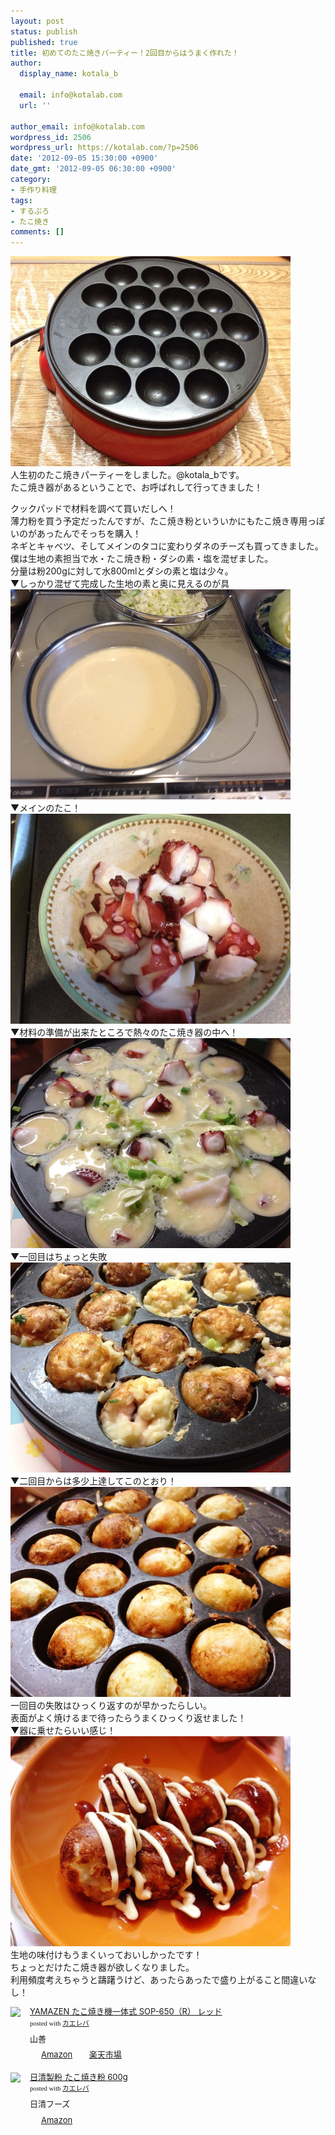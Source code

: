 ```yaml
---
layout: post
status: publish
published: true
title: 初めてのたこ焼きパーティー！2回目からはうまく作れた！
author:
  display_name: kotala_b

  email: info@kotalab.com
  url: ''

author_email: info@kotalab.com
wordpress_id: 2506
wordpress_url: https://kotalab.com/?p=2506
date: '2012-09-05 15:30:00 +0900'
date_gmt: '2012-09-05 06:30:00 +0900'
category:
- 手作り料理
tags:
- するぷろ
- たこ焼き
comments: []
---
```

<p><img alt="" src="/wp-content/uploads/slooProImg_20120905011955.jpg" width="448" height="336" /><br />
人生初のたこ焼きパーティーをしました。@kotala_bです。<br />
たこ焼き器があるということで、お呼ばれして行ってきました！<br />
</p>
<!--more-->
<p>クックパッドで材料を調べて買いだしへ！<br />
薄力粉を買う予定だったんですが、たこ焼き粉といういかにもたこ焼き専用っぽいのがあったんでそっちを購入！<br />
ネギとキャベツ、そしてメインのタコに変わりダネのチーズも買ってきました。<br />
僕は生地の素担当で水・たこ焼き粉・ダシの素・塩を混ぜました。<br />
分量は粉200gに対して水800mlとダシの素と塩は少々。<br />
▼しっかり混ぜて完成した生地の素と奥に見えるのが具<br />
<img alt="" src="/wp-content/uploads/slooProImg_20120905012002.jpg" width="448" height="336" /><br />
▼メインのたこ！<br />
<img alt="" src="/wp-content/uploads/slooProImg_20120905011959.jpg" width="448" height="336" /><br />
▼材料の準備が出来たところで熱々のたこ焼き器の中へ！<br />
<img alt="" src="/wp-content/uploads/slooProImg_20120905011952.jpg" width="448" height="336" /><br />
▼一回目はちょっと失敗<br />
<img alt="" src="/wp-content/uploads/slooProImg_20120905011948.jpg" width="448" height="336" /><br />
▼二回目からは多少上達してこのとおり！<br />
<img alt="" src="/wp-content/uploads/slooProImg_20120905011940.jpg" width="448" height="336" /><br />
一回目の失敗はひっくり返すのが早かったらしい。<br />
表面がよく焼けるまで待ったらうまくひっくり返せました！<br />
▼器に乗せたらいい感じ！<br />
<img alt="" src="/wp-content/uploads/slooProImg_20120905011946.jpg" width="448" height="336" /><br />
生地の味付けもうまくいっておいしかったです！<br />
ちょっとだけたこ焼き器が欲しくなりました。<br />
利用頻度考えちゃうと躊躇うけど、あったらあったで盛り上がること間違いなし！</p>
<div class="kaerebalink-box" style="text-align:left;padding-bottom:20px;font-size:small;/zoom: 1;overflow: hidden;">
<div class="kaerebalink-image" style="float:left;margin:0 15px 10px 0;"><a href="https://www.amazon.co.jp/exec/obidos/ASIN/B000MXFPH8/same-22/ref=nosim/" rel="nofollow" target="_blank"><img src="https://images-fe.ssl-images-amazon.com/images/I/41%2BHMKVEsXL._SL160_.jpg" style="border: none;" /></a></div>
<div class="kaerebalink-info" style="line-height:120%;/zoom: 1;overflow: hidden;">
<div class="kaerebalink-name" style="margin-bottom:10px;line-height:120%"><a href="https://www.amazon.co.jp/exec/obidos/ASIN/B000MXFPH8/same-22/ref=nosim/" rel="nofollow" target="_blank">YAMAZEN たこ焼き機一体式 SOP-650（R） レッド</a>
<div class="kaerebalink-powered-date" style="font-size:8pt;margin-top:5px;font-family:verdana;line-height:120%">posted with <a href="https://kaereba.com" target="_blank">カエレバ</a></div>
</div>
<div class="kaerebalink-detail" style="margin-bottom:5px;"> 山善     </div>
<div class="kaerebalink-link1" style="margin-top:10px;">
<div class="shoplinkamazon" style="display:inline;margin-right:5px;background: url('https://img.yomereba.com/tam_k_01.gif') 0 0 no-repeat;padding: 2px 0 2px 18px;white-space: nowrap;"><a href="https://www.amazon.co.jp/gp/search?keywords=SOP-650&__mk_ja_JP=%83J%83%5E%83J%83i&tag=same-22" rel="nofollow" target="_blank" title="アマゾン" >Amazon</a></div>
<div class="shoplinkrakuten" style="display:inline;margin-right:5px;background: url('https://img.yomereba.com/tam_k_01.gif') 0 -50px no-repeat;padding: 2px 0 2px 18px;white-space: nowrap;"><a href="https://hb.afl.rakuten.co.jp/hgc/0fa7afc8.bbfc196a.0fa7afc9.d56c38f1/?pc=http%3A%2F%2Fsearch.rakuten.co.jp%2Fsearch%2Fmall%2FSOP-650%2F-%2Ff.1-p.1-s.1-sf.0-st.A-v.2%3Fx%3D0%26scid%3Daf_ich_link_urltxt%26m%3Dhttp%3A%2F%2Fm.rakuten.co.jp%2F" rel="nofollow" target="_blank" title="楽天市場" >楽天市場</a></div>
</div>
</div>
<div class="booklink-footer" style="clear: left"></div>
</div>
<div class="kaerebalink-box" style="text-align:left;padding-bottom:20px;font-size:small;/zoom: 1;overflow: hidden;">
<div class="kaerebalink-image" style="float:left;margin:0 15px 10px 0;"><a href="https://www.amazon.co.jp/exec/obidos/ASIN/B002PGZHBE/same-22/ref=nosim/" rel="nofollow" target="_blank"><img src="https://images-fe.ssl-images-amazon.com/images/I/31MmgV8TFKL._SL160_.jpg" style="border: none;" /></a></div>
<div class="kaerebalink-info" style="line-height:120%;/zoom: 1;overflow: hidden;">
<div class="kaerebalink-name" style="margin-bottom:10px;line-height:120%"><a href="https://www.amazon.co.jp/exec/obidos/ASIN/B002PGZHBE/same-22/ref=nosim/" rel="nofollow" target="_blank">日清製粉 たこ焼き粉 600g</a>
<div class="kaerebalink-powered-date" style="font-size:8pt;margin-top:5px;font-family:verdana;line-height:120%">posted with <a href="https://kaereba.com" target="_blank">カエレバ</a></div>
</div>
<div class="kaerebalink-detail" style="margin-bottom:5px;"> 日清フーズ     </div>
<div class="kaerebalink-link1" style="margin-top:10px;">
<div class="shoplinkamazon" style="display:inline;margin-right:5px;background: url('https://img.yomereba.com/tam_k_01.gif') 0 0 no-repeat;padding: 2px 0 2px 18px;white-space: nowrap;"><a href="https://www.amazon.co.jp/gp/search?keywords=%93%FA%90%B4%90%BB%95%B2&__mk_ja_JP=%83J%83%5E%83J%83i&tag=same-22" rel="nofollow" target="_blank" title="アマゾン" >Amazon</a></div>
</div>
</div>
<div class="booklink-footer" style="clear: left"></div>
</div>
